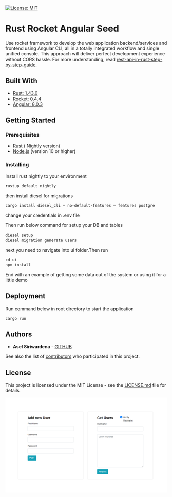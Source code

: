 [![License: MIT](https://img.shields.io/badge/License-MIT-yellow.svg)](https://opensource.org/licenses/MIT)

# Rust Rocket Angular Seed

Use rocket framework to develop the web application backend/services and frontend using Angular CLI, all in a totally integrated workflow and single unified console. This approach will deliver perfect development experience without CORS hassle. 
For more understanding, read [rest-api-in-rust-step-by-step-guide](https://medium.com/better-programming/rest-api-in-rust-step-by-step-guide-b8a6c5fcbff0).

## Built With

* [Rust: 1.43.0](https://www.rust-lang.org/learn/get-started)
* [Rocket:  0.4.4](https://rocket.rs/v0.4/guide/)
* [Angular: 8.0.3](https://angular.io/)

## Getting Started


### Prerequisites

* [Rust](https://www.rust-lang.org/learn/get-started) ( Nightly version)
* [Node.js](https://nodejs.org/) (version 10 or higher)


### Installing

Install rust nightly to your environment 

```
rustup default nightly
```

then install diesel for migrations
```
cargo install diesel_cli — no-default-features — features postgre
```

change your credentials in .env file

Then run below command for setup your DB and tables
```
diesel setup
diesel migration generate users
```

next you need to navigate into ui folder.Then run 

```
cd ui
npm install
```

End with an example of getting some data out of the system or using it for a little demo


## Deployment
Run command below in root directory to start the application

````
cargo run
````

## Authors

* **Asel Siriwardena** - [GITHUB](https://github.com/AselSiriwardena)

See also the list of [contributors](https://github.com/AselSiriwardena/rust-rocket-angular-seed/graphs/contributors) who participated in this project.

## License

This project is licensed under the MIT License - see the [LICENSE.md](LICENSE.md) file for details

![image](./readme_img/ui.png)
